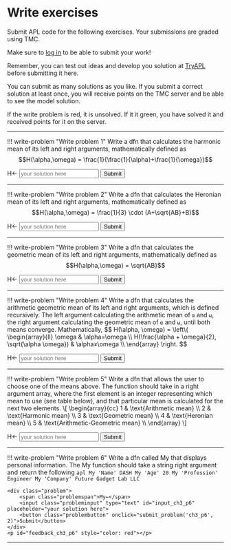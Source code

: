 # Write exercises

Submit APL code for the following exercises.
Your submissions are graded using TMC.

Make sure to [log in](../../account.md) to be able to submit your work!

Remember, you can test out ideas and develop you solution at [TryAPL](https://tryapl.org) before submitting it here.

You can submit as many solutions as you like.
If you submit a correct solution at least once, you will receive points on the TMC server and be able to see the model solution.

If the write problem is red, it is unsolved. If it it green, you have solved it and received points for it on the server.

---

!!! write-problem "Write problem 1"
    Write a dfn that calculates the harmonic mean of its left and right arguments, mathematically defined as $$H(\alpha,\omega) = \frac{1}{\frac{1}{\alpha}+\frac{1}{\omega}}$$
    <div class="problem">
        <span class="problemspan">H←</span>
        <input class="probleminput" type="text" id="input_ch3_p1" placeholder="your solution here">
        <button class="problembutton" onclick="submit_problem('ch3_p1', 2)">Submit</button>
    </div>
    <p id="feedback_ch3_p1" style="color: red"></p>

---

!!! write-problem "Write problem 2"
    Write a dfn that calculates the Heronian mean of its left and right arguments, mathematically defined as $$H(\alpha,\omega) = \frac{1}{3} \cdot (A+\sqrt{AB}+B)$$
    <div class="problem">
        <span class="problemspan">H←</span>
        <input class="probleminput" type="text" id="input_ch3_p2" placeholder="your solution here">
        <button class="problembutton" onclick="submit_problem('ch3_p2', 2)">Submit</button>
    </div>
    <p id="feedback_ch3_p2" style="color: red"></p>

---

!!! write-problem "Write problem 3"
    Write a dfn that calculates the geometric mean of its left and right arguments, mathematically defined as $$H(\alpha,\omega) = \sqrt{AB}$$
    <div class="problem">
        <span class="problemspan">H←</span>
        <input class="probleminput" type="text" id="input_ch3_p2" placeholder="your solution here">
        <button class="problembutton" onclick="submit_problem('ch3_p3', 2)">Submit</button>
    </div>
    <p id="feedback_ch3_p3" style="color: red"></p>

---


!!! write-problem "Write problem 4"
    Write a dfn that calculates the arithmetic geometric mean of its left and right arguments, which is defined recursively. The left argument calculating the arithmetic mean of ``⍺`` and ``⍵``, the right argument calculating the geometric mean of ``⍺`` and ``⍵``, until both means converge. Mathematically,
    $$   H(\alpha, \omega) = \\left\\{
    \\begin{array}{ll}
        \omega & \\alpha=\\omega \\\\
        H(\frac{\alpha + \omega}{2}, \sqrt{\alpha \omega}) & \\alpha≠\\omega \\\\
    \\end{array} 
    \\right. $$
    <div class="problem">
        <span class="problemspan">H←</span>
        <input class="probleminput" type="text" id="input_ch3_p4" placeholder="your solution here">
        <button class="problembutton" onclick="submit_problem('ch3_p4', 2)">Submit</button>
    </div>
    <p id="feedback_ch3_p4" style="color: red"></p>

---

!!! write-problem "Write problem 5"
    Write a dfn that allows the user to choose one of the means above. The function should take in a right argument array, where the first element is an integer representing which mean to use (see table below), and that particular mean is calculated for the next two elements.
    \\[
    \\begin{array}{cc}
        1 & \text{Arithmetic mean} \\\\
        2 & \text{Harmonic mean} \\\\
        3 & \text{Geometric mean} \\\\
        4 & \text{Heronian mean} \\\\
        5 & \text{Arithmetic-Geometric mean} \\\\
    \\end{array}
    \\]
    <div class="problem">
        <span class="problemspan">H←</span>
        <input class="probleminput" type="text" id="input_ch3_p5" placeholder="your solution here">
        <button class="problembutton" onclick="submit_problem('ch3_p5', 2)">Submit</button>
    </div>
    <p id="feedback_ch3_p5" style="color: red"></p>

---

!!! write-problem "Write problem 6"
    Write a dfn called My that displays personal information. The My function should take a string right argument and return the following
    ```apl
          My 'Name'
    DASH
          My 'Age'
    20
          My 'Profession'
    Engineer
          My 'Company'
    Future Gadget Lab LLC
    ```

    <div class="problem">
        <span class="problemspan">My←</span>
        <input class="probleminput" type="text" id="input_ch3_p6" placeholder="your solution here">
        <button class="problembutton" onclick="submit_problem('ch3_p6', 2)">Submit</button>
    </div>
    <p id="feedback_ch3_p6" style="color: red"></p>

---
